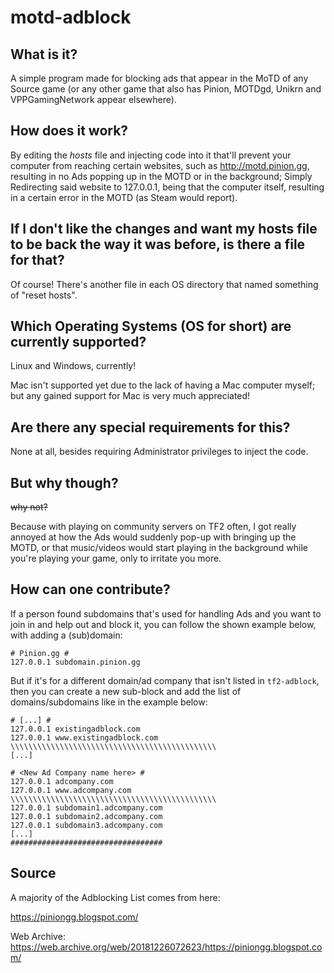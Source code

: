 # motd-adblock
## What is it?
A simple program made for blocking ads that appear in the MoTD of any Source game (or any other game that also has Pinion, MOTDgd, Unikrn and VPPGamingNetwork appear elsewhere).

## How does it work?
By editing the *hosts* file and injecting code into it that'll prevent your computer from reaching certain websites, such as http://motd.pinion.gg, resulting in no Ads popping up in the MOTD or in the background; Simply Redirecting said website to 127.0.0.1, being that the computer itself, resulting in a certain error in the MOTD (as Steam would report).

## If I don't like the changes and want my hosts file to be back the way it was before, is there a file for that?
Of course! There's another file in each OS directory that named something of "reset hosts".

## Which Operating Systems (OS for short) are currently supported?
Linux and Windows, currently!

Mac isn't supported yet due to the lack of having a Mac computer myself; but any gained support for Mac is very much appreciated!

## Are there any special requirements for this?
None at all, besides requiring Administrator privileges to inject the code.

## But why though?
~~why not?~~

Because with playing on community servers on TF2 often, I got really annoyed at how the Ads would suddenly pop-up with bringing up the MOTD, or that music/videos would start playing in the background while you're playing your game, only to irritate you more.

## How can one contribute?
If a person found subdomains that's used for handling Ads and you want to join in and help out and block it, you can follow the shown example below, with adding a (sub)domain:
```
# Pinion.gg #
127.0.0.1 subdomain.pinion.gg
```

But if it's for a different domain/ad company that isn't listed in `tf2-adblock`, then you can create a new sub-block and add the list of domains/subdomains like in the example below:
```
# [...] #
127.0.0.1 existingadblock.com
127.0.0.1 www.existingadblock.com
\\\\\\\\\\\\\\\\\\\\\\\\\\\\\\\\\\\\\\\\\\\\\\
[...]

# <New Ad Company name here> #
127.0.0.1 adcompany.com
127.0.0.1 www.adcompany.com
\\\\\\\\\\\\\\\\\\\\\\\\\\\\\\\\\\\\\\\\\\\\\\
127.0.0.1 subdomain1.adcompany.com
127.0.0.1 subdomain2.adcompany.com
127.0.0.1 subdomain3.adcompany.com
[...]
##################################
```

## Source
A majority of the Adblocking List comes from here:

https://piniongg.blogspot.com/

Web Archive: https://web.archive.org/web/20181226072623/https://piniongg.blogspot.com/
